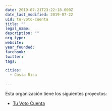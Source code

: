 ```yaml
---
date: 2019-07-21T23:22:18.000Z
date_last_modified: 2019-07-22
uid: tu-voto-cuenta
title: ""
legal_name: 
description: ""
org_type: 
website: 
year_founded: 
facebook: 
twitter: 
tags:

cities: 
  - Costa Rica

---
```


Esta organización tiene los siguientes proyectos:

- [Tu Voto Cuenta](/i/tu-voto-cuenta.html)
